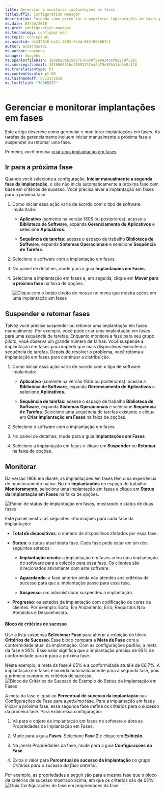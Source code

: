 ```yaml
---
title: Gerenciar e monitorar implantações em fases
titleSuffix: Configuration Manager
description: Entenda como gerenciar e monitorar implantações em fases para software no Configuration Manager.
ms.date: 07/30/2018
ms.prod: configuration-manager
ms.technology: configmgr-osd
ms.topic: conceptual
ms.assetid: dc245916-bc11-4983-9c4d-015f655007c1
author: aczechowski
ms.author: aaroncz
manager: dougeby
ms.openlocfilehash: 1889ba3ea19d27676089f2a9a24cef812c9f526c
ms.sourcegitcommit: 1826664216c61691292ea2a79e836b11e1e8a118
ms.translationtype: HT
ms.contentlocale: pt-BR
ms.lasthandoff: 07/31/2018
ms.locfileid: "39385857"
---
```

# <a name="manage-and-monitor-phased-deployments"></a>Gerenciar e monitorar implantações em fases

Este artigo descreve como gerenciar e monitorar implantações em fases. As tarefas de gerenciamento incluem iniciar manualmente a próxima fase e suspender ou retomar uma fase. 

Primeiro, você precisa [criar uma implantação em fases](/sccm/osd/deploy-use/create-phased-deployment-for-task-sequence). 



## <a name="bkmk_move"></a> Ir para a próxima fase

Quando você seleciona a configuração, **Iniciar manualmente a segunda fase da implantação**, o site não inicia automaticamente a próxima fase com base em critérios de sucesso. Você precisa levar a implantação em fases para a próxima fase.  

1. Como iniciar essa ação varia de acordo com o tipo de software implantado:  

    - **Aplicativo** (somente na versão 1806 ou posteriores): acesse a **Biblioteca de Software**, expanda **Gerenciamento de Aplicativos** e selecione **Aplicativos**.   

    - **Sequência de tarefas**: acesse o espaço de trabalho **Biblioteca de Software**, expanda **Sistemas Operacionais** e selecione **Sequência de Tarefas**.   

2. Selecione o software com a implantação em fases.  

3. No painel de detalhes, mude para a guia **Implantações em Fases**.  

4. Selecione a implantação em fases e, em seguida, clique em **Mover para a próxima fase** na faixa de opções.  

    ![Clique com o botão direito do mouse no menu que mostra ações em uma implantação em fases](media/Suspend-phased-deployment.PNG)



## <a name="bkmk_suspend"></a> Suspender e retomar fases 

Talvez você precise suspender ou retomar uma implantação em fases manualmente. Por exemplo, você pode criar uma implantação em fases para uma sequência de tarefas. Enquanto monitora a fase para seu grupo piloto, você observa um grande número de falhas. Você suspende a implantação em fases para impedir que mais dispositivos executem a sequência de tarefas. Depois de resolver o problema, você retoma a implantação em fases para continuar a distribuição. 

1. Como iniciar essa ação varia de acordo com o tipo de software implantado:  

    - **Aplicativo** (somente na versão 1806 ou posteriores): acesse a **Biblioteca de Software**, expanda **Gerenciamento de Aplicativos** e selecione **Aplicativos**.   

    - **Sequência de tarefas**: acesse o espaço de trabalho **Biblioteca de Software**, expanda **Sistemas Operacionais** e selecione **Sequência de Tarefas**. Selecione uma sequência de tarefas existente e clique em **Criar Implantação em Fases** na faixa de opções.  

2. Selecione o software com a implantação em fases.  

3. No painel de detalhes, mude para a guia **Implantações em Fases**.  

4. Selecione a implantação em fases e clique em **Suspender** ou **Retomar** na faixa de opções.  

<!-- Removed for 1806, need to clarify behavior with engineering
When you suspend a phased deployment, it sets the available and deadline times on the active deployments to a future time. When you resume, it generates a new schedule based on when you resume the phased deployment. The new schedule helps to avoid problems if you resume after the original deadline. For example, the initial schedule has the required deadline seven days after the deployment is available. You suspend it on the second day. If you aren't ready to resume it until day eight, you don't want the deployment to be immediately past the deadline. So it generates a new deadline starting from when you resume the phased deployment on day eight. 
-->


## <a name="bkmk_monitor"></a> Monitorar
<!--1358577-->

Da versão 1806 em diante, as implantações em fases têm uma experiência de monitoramento nativa. No nó **Implantações** no espaço de trabalho **Monitoramento**, selecione uma implantação em fases e clique em **Status da Implantação em Fases** na faixa de opções.

![Painel de status de implantação em fases, mostrando o status de duas fases](media/1358577-phased-deployment-status.png)

Este painel mostra as seguintes informações para cada fase da implantação:  

- **Total de dispositivos**: o número de dispositivos afetados por essa fase.  

- **Status**: o status atual desta fase. Cada fase pode estar em um dos seguintes estados:  

    - **Implantação criada**: a implantação em fases criou uma implantação do software para a coleção para essa fase. Os clientes são direcionados ativamente com este software.  

    - **Aguardando**: a fase anterior ainda não atendeu aos critérios de sucesso para que a implantação passe para essa fase.  

    - **Suspenso**: um administrador suspendeu a implantação.  

- **Progresso**: os estados de implantação com codificação de cores de clientes. Por exemplo: Êxito, Em Andamento, Erro, Requisitos Não Atendidos e Desconhecido. 

#### <a name="success-criteria-tile"></a>Bloco de critérios de sucesso

Use a lista suspensa **Selecionar Fase** para alterar a exibição do bloco **Critérios de Sucesso**. Esse bloco compara a **Meta de Fase** com a conformidade atual da implantação. Com as configurações padrão, a meta da fase é 95%. Esse valor significa que a implantação precisa de 95% de conformidade para ir para a próxima fase. 

Neste exemplo, a meta da fase é 65% e a conformidade atual é de 66,7%. A implantação em fases é movida automaticamente para a segunda fase, pois a primeira cumpriu os critérios de sucesso.
![Bloco de Critérios de Sucesso de Exemplo do Status da Implantação em Fases](media/pod-status-success-criteria-tile.png)

A meta da fase é igual ao **Percentual de sucesso da implantação** nas Configurações de Fase para a *próxima* fase. Para a implantação em fases iniciar a próxima fase, essa segunda fase define os critérios para o sucesso da primeira fase. Para exibir essa configuração: 

1. Vá para o objeto de implantação em fases no software e abra as Propriedades de Implantação em Fases.  

2. Mude para a guia **Fases**. Selecione **Fase 2** e clique em **Exibição**.  

3. Na janela Propriedades da fase, mude para a guia **Configurações da Fase**.  

4. Exiba o valor para **Percentual de sucesso da implantação** no grupo *Critérios para o sucesso da fase anterior*.  

Por exemplo, as propriedades a seguir são para a mesma fase que o bloco de critérios de sucesso mostrado acima, em que os critérios são de 65%:  
![Guia Configurações de fase em propriedades da fase](media/phase-properties-phase-settings.png)

